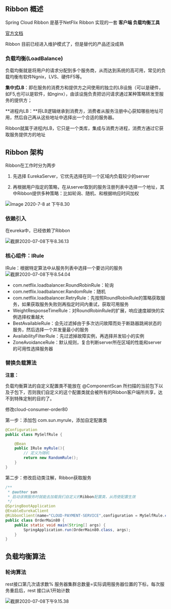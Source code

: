 ## Ribbon 概述

Spring Cloud Ribbon 是基于NetFlix Ribbon 实现的一套 **客户端 负载均衡工具**

[官方文档](https://github.com/Netflix/ribbon/wiki)

Ribbon 目前已经进入维护模式了，但是替代的产品还没成熟

### 负载均衡(LoadBalance)

负载均衡就是将用户的请求分配到多个服务商，从而达到系统的高可用，常见的负载均衡有软件Ngnix，LVS、硬件F5等。

**集中式LB**：即在服务的消费方和提供方之间使用的独立的LB设施（可以是硬件，如F5,也可以是软件，如nginx），由该设施负责把访问请求通过某种策略转发至服务的提供方；

**进程内LB：**将LB逻辑继承到消费方，消费者从服务注册中心获知哪些地址可用，然后自己再从这些地址中选择出一个合适的服务器。

Ribbon就属于进程内LB，它只是一个类库，集成与消费方进程，消费方通过它获取服务提供方的地址

## Ribbon 架构

Ribbon在工作时分为两步

1. 先选择 EurekaServer，它优先选择在同一个区域内负载较少的server

2. 再根据用户指定的策略，在从server取到的服务注册列表中选择一个地址，其中Ribbon提供多种策略：比如轮询、随机、和根据响应时间加权

![Image 2020-7-8 at 下午8.30](https://gitee.com/Sunxz007/PicStorage/raw/master/imgs/20200708203157.jpeg)

### 依赖引入

在eureka中，已经依赖了Ribbon

![截屏2020-07-08下午8.36.13](https://gitee.com/Sunxz007/PicStorage/raw/master/imgs/20200708203644.png)

### 核心组件：IRule

IRule：根据特定算法中从服务列表中选择一个要访问的服务![截屏2020-07-08下午8.54.04](https://gitee.com/Sunxz007/PicStorage/raw/master/imgs/20200708205426.png)

* com.netflix.loadbalancer.RoundRobinRule：轮询
* com.netflix.loadbalancer.RandomRule：随机
* com.netflix.loadbalancer.RetryRule：先按照RoundRobinRule的策略获取服务，如果获取服务失败则再指定时间内重试，获取可用服务
* WeightResponseTimeRule：对RoundRobinRule的扩展，响应速度越快的实例选择权重越大
* BestAvailableRule：会先过滤掉由于多次访问故障而处于断路器跳闸状态的服务，然后选择一个并发量最小的服务
* AvailabilityFilterRule：先过滤掉故障实例，再选择并发较小的实例
* ZoneAvoidanceRule：默认规则，复合判断server所在区域的性能和server的可用性选择服务器



### 替换负载算法

**注意：**

负载均衡算法的自定义配置类不能放在 @ComponentScan 所扫描的当前包下以及子包下，否则我们自定义的这个配置类就会被所有的Ribbon客户端所共享，达不到特殊定制的目的了。

修改cloud-consumer-order80

第一步：添加包 com.sun.myrule，添加自定配置类

```java
@Configuration
public class MySelfRule {

    @Bean
    public IRule myRule(){
        // 定义为随机
        return new RandomRule();
    }
}
```

第二步：修改启动类注解，Ribbon获取服务

```java
/**
 * @author sun
 * 启动该微服务时就能去加载我们自定义的Ribbon配置类，从而使配置生效
 */
@SpringBootApplication
@EnableEurekaClient
@RibbonClient(name="CLOUD-PAYMENT-SERVICE",configuration = MySelfRule.class)
public class OrderMain80 {
    public static void main(String[] args) {
        SpringApplication.run(OrderMain80.class, args);
    }
}
```

## 负载均衡算法

### 轮询算法

rest接口第几次请求数% 服务器集群总数量=实际调用服务器位置的下标，每次服务重启后，rest 接口从1开始计数

![截屏2020-07-08下午9.15.38](https://gitee.com/Sunxz007/PicStorage/raw/master/imgs/20200708211605.png)